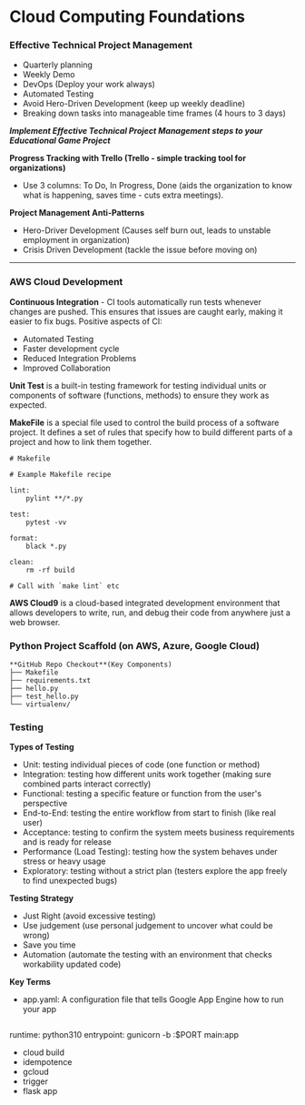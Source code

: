 # Cloud Computing Foundations


### Effective Technical Project Management
- Quarterly planning 
- Weekly Demo
- DevOps (Deploy your work always)
- Automated Testing
- Avoid Hero-Driven Development (keep up weekly deadline)
- Breaking down tasks into manageable time frames (4 hours to 3 days)

***Implement Effective Technical Project Management steps to your Educational Game Project***

**Progress Tracking with Trello (Trello - simple tracking tool for organizations)**
- Use 3 columns: To Do, In Progress, Done (aids the organization to know what is happening, saves time - cuts extra meetings). 

**Project Management Anti-Patterns**
- Hero-Driver Development (Causes self burn out, leads to unstable employment in organization)
- Crisis Driven Development (tackle the issue before moving on)

----

### AWS Cloud Development

**Continuous Integration** - CI tools automatically run tests whenever changes are pushed. This ensures that issues are caught early, making it easier to fix bugs.
Positive aspects of CI:
- Automated Testing
- Faster development cycle
- Reduced Integration Problems
- Improved Collaboration

**Unit Test** is a built-in testing framework for testing individual units or components of software (functions, methods) to ensure they work as expected.

**MakeFile** is a special file used to control the build process of a software project. It defines a set of rules that specify how to build different parts of a project and how to link them together.
```
# Makefile  

# Example Makefile recipe

lint:
	pylint **/*.py

test:  
	pytest -vv 
	
format:
	black *.py
	
clean:
	rm -rf build
	
# Call with `make lint` etc
```


**AWS Cloud9** is a cloud-based integrated development environment that allows developers to write, run, and debug their code from anywhere just a web browser.



### Python Project Scaffold (on AWS, Azure, Google Cloud)
```
**GitHub Repo Checkout**(Key Components)
├── Makefile
├── requirements.txt
├── hello.py
├── test_hello.py
└── virtualenv/
```

### Testing
**Types of Testing**
- Unit: testing individual pieces of code (one function or method)
- Integration: testing how different units work together (making sure combined parts interact correctly)
- Functional: testing a specific feature or function from the user's perspective
- End-to-End: testing the entire workflow from start to finish (like real user)
- Acceptance: testing to confirm the system meets business requirements and is ready for release
- Performance (Load Testing): testing how the system behaves under stress or heavy usage
- Exploratory: testing without a strict plan (testers explore the app freely to find unexpected bugs)

**Testing Strategy**
- Just Right (avoid excessive testing)
- Use judgement (use personal judgement to uncover what could be wrong)
- Save you time
- Automation (automate the testing with an environment that checks workability updated code)

**Key Terms**
- app.yaml: A configuration file that tells Google App Engine how to run your app
  ```yaml
runtime: python310
entrypoint: gunicorn -b :$PORT main:app

- cloud build
- idempotence
- gcloud
- trigger
- flask app
